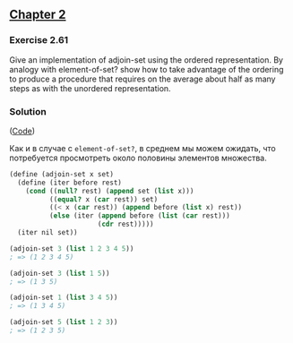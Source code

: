 ## [Chapter 2](../index.md#2-Building-Abstractions-with-Data)

### Exercise 2.61

Give an implementation of adjoin-set using the ordered representation. By analogy with element-of-set? show how to take advantage of the ordering to produce a procedure that requires on the average about half as many steps as with the unordered representation.

### Solution

([Code](../../src/Chapter%202/Exercise%202.61.scm))

Как и в случае с `element-of-set?`, в среднем мы можем ожидать, что потребуется просмотреть около половины элементов множества. 

```scheme
(define (adjoin-set x set)
  (define (iter before rest)
    (cond ((null? rest) (append set (list x)))
          ((equal? x (car rest)) set)
          ((< x (car rest)) (append before (list x) rest))
          (else (iter (append before (list (car rest)))
                      (cdr rest)))))
  (iter nil set))

(adjoin-set 3 (list 1 2 3 4 5))
; => (1 2 3 4 5)

(adjoin-set 3 (list 1 5))
; => (1 3 5)

(adjoin-set 1 (list 3 4 5))
; => (1 3 4 5)

(adjoin-set 5 (list 1 2 3))
; => (1 2 3 5)
```


